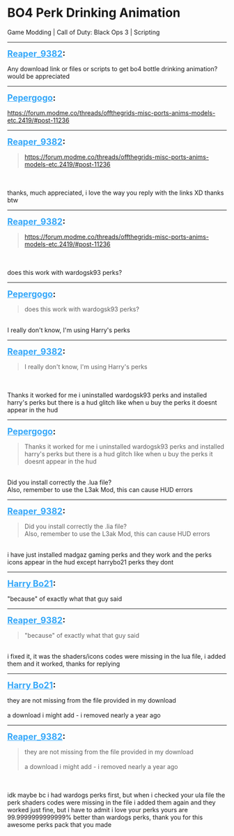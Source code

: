 # BO4 Perk Drinking Animation
Game Modding | Call of Duty: Black Ops 3 | Scripting

---
<strong style="font-size: 1.4em;"><span style="text-decoration: underline;text-decoration-color: #34a7f9;"><span style="color:#34a7f9;">Reaper_9382</span></span>:</strong>

<p>Any download link or files or scripts to get bo4 bottle drinking animation? would be appreciated</p>

---
<strong style="font-size: 1.4em;"><span style="text-decoration: underline;text-decoration-color: #34a7f9;"><span style="color:#34a7f9;">Pepergogo</span></span>:</strong>

<p><a href="https://forum.modme.co/threads/offthegrids-misc-ports-anims-models-etc.2419/#post-11236">https://forum.modme.co/threads/offthegrids-misc-ports-anims-models-etc.2419/#post-11236</a></p>

---
<strong style="font-size: 1.4em;"><span style="text-decoration: underline;text-decoration-color: #34a7f9;"><span style="color:#34a7f9;">Reaper_9382</span></span>:</strong>

<p><blockquote><a href="https://forum.modme.co/threads/offthegrids-misc-ports-anims-models-etc.2419/#post-11236">https://forum.modme.co/threads/offthegrids-misc-ports-anims-models-etc.2419/#post-11236</a><br /></blockquote><br /><br />thanks, much appreciated, i love the way you reply with the links XD thanks btw</p>

---
<strong style="font-size: 1.4em;"><span style="text-decoration: underline;text-decoration-color: #34a7f9;"><span style="color:#34a7f9;">Reaper_9382</span></span>:</strong>

<p><blockquote><a href="https://forum.modme.co/threads/offthegrids-misc-ports-anims-models-etc.2419/#post-11236">https://forum.modme.co/threads/offthegrids-misc-ports-anims-models-etc.2419/#post-11236</a><br /></blockquote><br /><br />does this work with wardogsk93 perks?</p>

---
<strong style="font-size: 1.4em;"><span style="text-decoration: underline;text-decoration-color: #34a7f9;"><span style="color:#34a7f9;">Pepergogo</span></span>:</strong>

<p><blockquote>does this work with wardogsk93 perks?<br /></blockquote><br />I really don&#39;t know, I&#39;m using Harry&#39;s perks</p>

---
<strong style="font-size: 1.4em;"><span style="text-decoration: underline;text-decoration-color: #34a7f9;"><span style="color:#34a7f9;">Reaper_9382</span></span>:</strong>

<p><blockquote>I really don&#39;t know, I&#39;m using Harry&#39;s perks<br /></blockquote><br /><br />Thanks it worked for me i uninstalled wardogsk93 perks and installed harry&#39;s perks but there is a hud glitch like when u buy the perks it doesnt appear in the hud</p>

---
<strong style="font-size: 1.4em;"><span style="text-decoration: underline;text-decoration-color: #34a7f9;"><span style="color:#34a7f9;">Pepergogo</span></span>:</strong>

<p><blockquote>Thanks it worked for me i uninstalled wardogsk93 perks and installed harry&#39;s perks but there is a hud glitch like when u buy the perks it doesnt appear in the hud<br /></blockquote><br />Did you install correctly the .lua file?<br />Also, remember to use the L3ak Mod, this can cause HUD errors</p>

---
<strong style="font-size: 1.4em;"><span style="text-decoration: underline;text-decoration-color: #34a7f9;"><span style="color:#34a7f9;">Reaper_9382</span></span>:</strong>

<p><blockquote>Did you install correctly the .lia file?<br />Also, remember to use the L3ak Mod, this can cause HUD errors<br /></blockquote><br />i have just installed madgaz gaming perks and they work and the perks icons appear in the hud except harrybo21 perks they dont</p>

---
<strong style="font-size: 1.4em;"><span style="text-decoration: underline;text-decoration-color: #34a7f9;"><span style="color:#34a7f9;">Harry Bo21</span></span>:</strong>

<p>&quot;because&quot; of exactly what that guy said</p>

---
<strong style="font-size: 1.4em;"><span style="text-decoration: underline;text-decoration-color: #34a7f9;"><span style="color:#34a7f9;">Reaper_9382</span></span>:</strong>

<p><blockquote>&quot;because&quot; of exactly what that guy said<br /></blockquote><br />i fixed it, it was the shaders/icons codes were missing in the lua file, i added them and it worked, thanks for replying</p>

---
<strong style="font-size: 1.4em;"><span style="text-decoration: underline;text-decoration-color: #34a7f9;"><span style="color:#34a7f9;">Harry Bo21</span></span>:</strong>

<p>they are not missing from the file provided in my download<br /><br />a download i might add - i removed nearly a year ago</p>

---
<strong style="font-size: 1.4em;"><span style="text-decoration: underline;text-decoration-color: #34a7f9;"><span style="color:#34a7f9;">Reaper_9382</span></span>:</strong>

<p><blockquote>they are not missing from the file provided in my download<br /><br />a download i might add - i removed nearly a year ago<br /></blockquote><br /><br />idk maybe bc i had wardogs perks first, but when i checked your ula file the perk shaders codes were missing in the file i added them again and they worked just fine, but i have to admit i love your perks yours are 99.9999999999999% better than wardogs perks, thank you for this awesome perks pack that you made</p>
